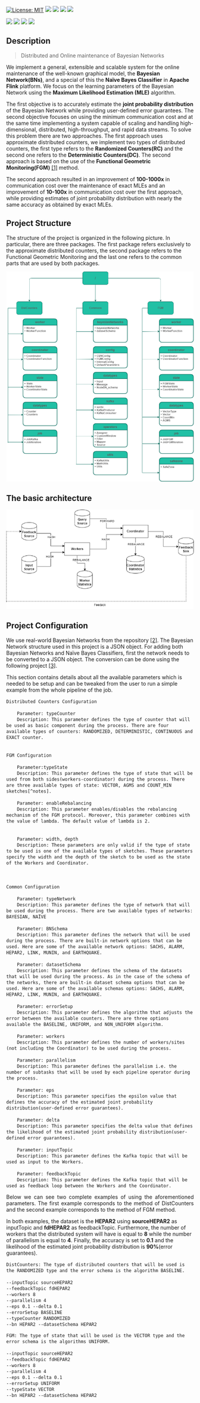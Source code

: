 

<p>

[![License: MIT](https://img.shields.io/badge/License-MIT-gree.svg)](https://opensource.org/licenses/MIT?style=plastic) 
<a href="#!"><img src="https://img.shields.io/static/v1?label=&message=Bayesian Networks&color=gree?style=plastic"/></a>
<a href="#!"><img src="https://img.shields.io/static/v1?label=&message=Naive Bayes Classifiers&color=gree?style=plastic"/></a>
<a href="#!"><img src="https://img.shields.io/static/v1?label=&message=Apache Flink &color=blue?style=plastic"/></a>
<a href="#!"><img src="https://img.shields.io/static/v1?label=&message=Apache Kafka&color=gree?style=plastic"/></a>

<a href="#!"><img src="https://img.shields.io/static/v1?label=&message=Functional Geometric Monitoring&color=gree?style=plastic"/></a>
<a href="#!"><img src="https://img.shields.io/static/v1?label=&message=Approximate Distributed Counters&color=gree?style=plastic"/></a>
<a href="#!"><img src="https://img.shields.io/static/v1?label=&message=Laplace Smoothing&color=blue?style=plastic"/></a>
<a href="#!"><img src="https://img.shields.io/static/v1?label=&message=Maximum Likelihood Estimation&color=gree?style=plastic"/></a>

<!-- <a href="#!"><img src="https://badgen.net/badge/Bayesian Networks/green?icon="/></a> -->
<!-- <a href="#!"><img src="https://img.shields.io/badge/Powered%20by-PostgreSQL-blue.svg"/></a> -->

<!-- ![example branch parameter](https://github.com/github/docs/actions/workflows/main.yml/badge.svg?branch=feature-1) -->

</p>

## Description

> Distributed and Online maintenance of Bayesian Networks

<p style="text-align: justify">

We implement a general, extensible and scalable system for the online maintenance of the well-known graphical model, the **Bayesian Network(BNs)**, and a special of this the **Naïve Bayes Classifier** in **Apache Flink** platform. We focus on the learning parameters of the Bayesian Network using the **Maximum Likelihood Estimation (MLE)** algorithm. 

The first objective is to accurately estimate the **joint probability distribution** of the Bayesian Network while providing user-defined error guarantees. The second objective focuses on using the minimum communication cost and at the same time implementing a system capable of scaling and handling high-dimensional, distributed, high-throughput, and rapid data streams. To solve this problem there are two approaches. The first approach uses approximate distributed counters, we implement two types of distributed counters, the first type refers to the **Randomized Counters(RC)** and the second one refers to the **Deterministic Counters(DC)**. The second approach is based on the use of the **Functional Geometric Monitoring(FGM)** [[1]](http://users.softnet.tuc.gr/~minos/Papers/edbt19.pdf) method. 

The second approach resulted in an improvement of **100-1000x** in communication cost over the maintenance of exact MLEs and an improvement of **10-100x** in communication cost over the first approach, while providing estimates of joint probability distribution with nearly the same accuracy as obtained by exact MLEs.

</p>


## Project Structure

<p style="text-align: justify">

The structure of the project is organized in the following picture. In particular, there are three packages. The first package refers exclusively to the approximate distributed counters, the second package refers to the Functional Geometric Monitoring and the last one refers to the common parts that are used by both packages.

</p>

![Alt text](img/readme/project_structure.png)


## The basic architecture

![Alt text](img/readme/abstract_project_architecture.png)

## Project Configuration

<p style="text-align: justify">

We use real-world Bayesian Networks from the repository [[2]](https://www.bnlearn.com/bnrepository/). The Bayesian Network structure used in this project is a JSON object. For adding both Bayesian Networks and Naïve Bayes Classifiers, first the network needs to be converted to a JSON object. The conversion can be done using the following project [[3]](#!).

This section contains details about all the available parameters which is needed to be setup and can be tweaked from the user to run a simple example from the whole pipeline of the job.
</p>


```
Distributed Counters Configuration

    Parameter: typeCounter
    Description: This parameter defines the type of counter that will be used as basic component during the process. There are four available types of counters: RANDOMIZED, DETERMINISTIC, CONTINUOUS and EXACT counter.


FGM Configuration

    Parameter:typeState
    Description: This parameter defines the type of state that will be used from both sides(workers-coordinator) during the process. There are three available types of state: VECTOR, AGMS and COUNT_MIN sketches[^notes].
    
    Parameter: enableRebalancing
    Description: This parameter enables/disables the rebalancing mechanism of the FGM protocol. Moreover, this parameter combines with the value of lambda. The default value of lambda is 2.

    
    Parameter: width, depth
    Description: These parameters are only valid if the type of state to be used is one of the available types of sketches. These parameters specify the width and the depth of the sketch to be used as the state of the Workers and Coordinator.



Common Configuration

    Parameter: typeNetwork
    Description: This parameter defines the type of network that will be used during the process. There are two available types of networks: BAYESIAN, NAÏVE

    Parameter: BNSchema
    Description: This parameter defines the network that will be used during the process. There are built-in network options that can be used. Here are some of the available network options: SACHS, ALARM, HEPAR2, LINK, MUNIN, and EARTHQUAKE.

    Parameter: datasetSchema
    Description: This parameter defines the schema of the datasets that will be used during the process. As in the case of the schema of the networks, there are built-in dataset schema options that can be used. Here are some of the available schemas options: SACHS, ALARM, HEPAR2, LINK, MUNIN, and EARTHQUAKE.

    Parameter: errorSetup
    Description: This parameter defines the algorithm that adjusts the error between the available counters. There are three options available the BASELINE, UNIFORM, and NON_UNIFORM algorithm.

    Parameter: workers
    Description: This parameter defines the number of workers/sites (not including the Coordinator) to be used during the process.

    Parameter: parallelism
    Description: This parameter defines the parallelism i.e. the number of subtasks that will be used by each pipeline operator during the process.

    Parameter: eps
    Description: This parameter specifies the epsilon value that defines the accuracy of the estimated joint probability distribution(user-defined error guarantees). 

    Parameter: delta
    Description: This parameter specifies the delta value that defines the likelihood of the estimated joint probability distribution(user-defined error guarantees). 

    Parameter: inputTopic
    Description: This parameter defines the Kafka topic that will be used as input to the Workers.

    Parameter: feedbackTopic
    Description: This parameter defines the Kafka topic that will be used as feedback loop between the Workers and the Coordinator.

```

<p style="text-align: justify">
Below we can see two complete examples of using the aforementioned parameters. The first example corresponds to the method of DistCounters and the second example corresponds to the method of FGM method.

In both examples, the dataset is the **HEPAR2** using **sourceHEPAR2** as inputTopic and **fdHEPAR2** as feedbackTopic. Furthermore, the number of workers that the distributed system will have is equal to **8** while the number of parallelism is equal to **4**. Finally, the accuracy is set to **0.1** and the likelihood of the estimated joint probability distribution is **90%**(error guarantees). 
</p>

```
DistCounters: The type of distributed counters that will be used is the RANDOMIZED type and the error schema is the algorithm BASELINE. 

--inputTopic sourceHEPAR2 
--feedbackTopic fdHEPAR2
--workers 8 
--parallelism 4 
--eps 0.1 --delta 0.1 
--errorSetup BASELINE 
--typeCounter RANDOMIZED 
--bn HEPAR2 --datasetSchema HEPAR2

```

```
FGM: The type of state that will be used is the VECTOR type and the error schema is the algorithms UNIFORM.

--inputTopic sourceHEPAR2 
--feedbackTopic fdHEPAR2 
--workers 8 
--parallelism 4 
--eps 0.1 --delta 0.1 
--errorSetup UNIFORM 
--typeState VECTOR 
--bn HEPAR2 --datasetSchema HEPAR2

```
